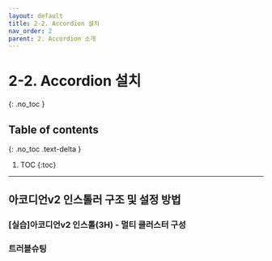 ```yaml
---
layout: default
title: 2-2. Accordion 설치
nav_order: 2
parent: 2. Accordion 소개
---
```


# 2-2. Accordion 설치
{: .no_toc }

## Table of contents
{: .no_toc .text-delta }

1. TOC
{:toc}

---

## 아코디언v2 인스톨러 구조 및 설정 방법

### [실습]아코디언v2 인스톨(3H) - 멀티 클러스터 구성

### 트러블슈팅 